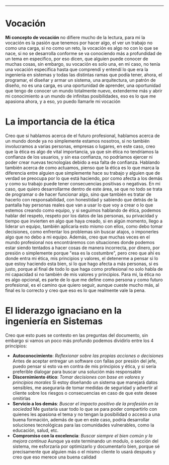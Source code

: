 <hr>

# Vocación
**Mi concepto de vocación** no difiere mucho de la lectura, para mi la vocación es la pasión que tenemos por hacer algo, el ver un trabajo no como una carga, si no como un reto, la vocación es algo no con lo que se nace, si no se desarrolla conforme se va conociendo más a profundidad de un tema en especifico, por eso dicen, que alguien puede conocer de muchas cosas, sin embargo, su vocación es solo una, en mi caso, no tenía una vocación especifica hasta que comprendí y entendí lo que era la ingeniería en sistemas y todas las distintas ramas que podía tener, ahora, el programar, el diseñar y armar un sistema, una arquitectura, un patrón de diseño, no es una carga, es una oportunidad de aprender, una oportunidad que tengo de conocer un mundo totalmente nuevo, extenderme más y abrir mi conocimiento a un mundo de infinitas posibilidades, eso es lo que me apasiona ahora, y a eso, yo puedo llamarle mi vocación

# La importancia de la ética
Creo que si hablamos acerca de el futuro profesional, hablamos acerca de un mundo donde ya no simplemente estamos nosotros, si no también involucramos a varias personas, empresas o lugares, en este caso, creo que la ética es algo de vital importancia, ya que sin ética no tendríamos la confianza de los usuarios, y sin esa confianza, no podríamos ejercer ni poder crear nuevas tecnologías debido a esa falta de confianza.
Hablando también acerca de como actuamos, pienso que la ética es lo que marca la diferencia entre alguien que simplemente hace su trabajo y alguien que de verdad se preocupa por lo que está haciendo, por como afecta a los demás y como su trabajo puede tener consecuencias positivas o negativas. En mi caso, que quiero desarrollarme dentro de este área, se que no todo se trata de programar o de hacer funcionar algo, sino que también es tratar de hacerlo con responsabilidad, con honestidad y sabiendo que detrás de la pantalla hay personas reales que van a usar lo que voy a crear o lo que estemos creando como equipo, y si seguimos hablando de ética, podemos hablar del respeto, respeto por los datos de las personas, su privacidad y tiempo que invierten en algo que haya creado, si en algún momento, llego a liderar un equipo, también aplicaría esto mismo con ellos, como debo tomar decisiones, como enfrentar los problemas sin buscar atajos, o imponerles algo que no debo a mi equipo. 
Además, creo que muchas veces en el mundo profesional nos encontráremos con situaciones donde podemos estar siendo tentados a hacer cosas de manera incorrecta, por dinero, por presión o simplemente porque "esa es la costumbre", pero creo que ahí es donde entra mi ética, mis principios y valores, el detenerme a pensar si lo que estoy haciendo esta bien, si lo que hago afecta a más personas, si es justo, porque al final de todo lo que haga como profesional no solo habla de mi capacidad si no también de mis valores y principios. 
Para mi, la ética no es algo opcional, es parte de lo que me define como persona y como futuro profesional, es el camino que quiero seguir, aunque cueste mucho más, al final es lo correcto y creo que eso es lo que realmente vale la pena.

# El liderazgo ignaciano en la ingeniería en Sistemas
Creo que esto pues se contesto en las preguntas del documento, sin embargo si vamos un poco más profundo podemos dividirlo entre los 4 principios:
* **Autoconocimiento**: *Reflexionar sobre las propias acciones o decisiones*
	Antes de aceptar entregar un software con fallas por presión del jefe, puedo pensar si esto va en contra de mis principios y ética, y si sería preferible dialogar para buscar una solución más responsable
* **Discernimiento ético**: *Tomar decisiones con base en valores y principios morales*
	Si estoy diseñando un sistema que manejará datos sensibles, me aseguraría de tomar medidas de seguridad y advertir al cliente sobre los riesgos o consecuencias en caso de que este desee omitirlas
* **Servicio a los demás**: *Buscar el impacto positivo de la profesión en la sociedad*
	Me gustaría usar todo lo que se para poder compartirlo con quienes les apasiona el tema y no tengan la posibilidad o acceso a una buena formación, además de que en este caso, podría desarrollar soluciones tecnológicas para las comunidades vulnerables, como la educación, salud, etc.
* **Compromiso con la excelencia**: *Buscar siempre el bien común y la mejora continua*
	Aunque ya este terminando un modulo, o sección del sistema, me esforzaría por optimizarlo y documentarlo bien, porque sé precisamente que alguien más o el mismo cliente lo usará después y creo que eso merece una buena calidad
